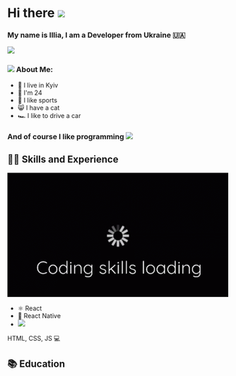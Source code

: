 # Hi there <img src="https://github.com/TheDudeThatCode/TheDudeThatCode/blob/master/Assets/Hi.gif" width="35" /> 
### My name is Illia, I am a Developer from Ukraine :ukraine:	



![](https://github.com/itstudentua/itstudentua/blob/main/src/halpern_ukraine_hack.gif?raw=true)

### <img src="https://github.com/TheDudeThatCode/TheDudeThatCode/blob/master/Assets/Developer.gif" width="45" /> About Me:
- :department_store: I live in Kyiv
- :man: I'm 24
- :bicyclist: I like sports
- :smile_cat: I have a cat
- :racing_car: I like to drive a car

### And of course I like programming <img src="https://media.giphy.com/media/WUlplcMpOCEmTGBtBW/giphy.gif" width="50">

## 🧑‍💻 Skills and Experience 
<img src="https://github.com/itstudentua/itstudentua/blob/main/src/gifka.gif" width="500">

* ⚛ React
* 📱 React Native
* <img src="https://www.freepnglogos.com/uploads/html5-logo-png/html5-logo-devextreme-multi-purpose-controls-html-javascript-3.png" width="50">
 HTML, CSS, JS
💻
## 	:books: Education

